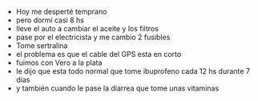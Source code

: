 - Hoy me desperté temprano 
- pero dormí casi 8 hs
- lleve el auto a cambiar el aceite y los filtros
- pase por el electricista y me cambio 2 fusibles
- Tome sertralina 
- el problema es que el cable del GPS esta en corto 
- fuimos con Vero  a la plata
- le dijo que esta todo normal que tome ibuprofeno cada 12 hs durante 7 días
- y también cuando le pase la diarrea que tome unas vitaminas 


